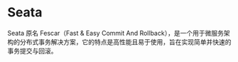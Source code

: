 # Seata

Seata 原名 Fescar（Fast & Easy Commit And Rollback），是一个用于微服务架构的分布式事务解决方案，它的特点是高性能且易于使用，旨在实现简单并快速的事务提交与回滚。
